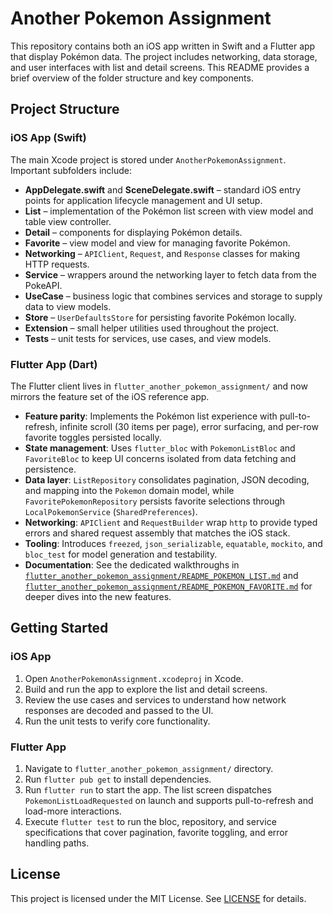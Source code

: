 # Another Pokemon Assignment

This repository contains both an iOS app written in Swift and a Flutter app that display Pokémon data. The project includes networking, data storage, and user interfaces with list and detail screens. This README provides a brief overview of the folder structure and key components.

## Project Structure

### iOS App (Swift)

The main Xcode project is stored under `AnotherPokemonAssignment`.
Important subfolders include:

- **AppDelegate.swift** and **SceneDelegate.swift** – standard iOS entry points for application lifecycle management and UI setup.
- **List** – implementation of the Pokémon list screen with view model and table view controller.
- **Detail** – components for displaying Pokémon details.
- **Favorite** – view model and view for managing favorite Pokémon.
- **Networking** – `APIClient`, `Request`, and `Response` classes for making HTTP requests.
- **Service** – wrappers around the networking layer to fetch data from the PokeAPI.
- **UseCase** – business logic that combines services and storage to supply data to view models.
- **Store** – `UserDefaultsStore` for persisting favorite Pokémon locally.
- **Extension** – small helper utilities used throughout the project.
- **Tests** – unit tests for services, use cases, and view models.

### Flutter App (Dart)

The Flutter client lives in `flutter_another_pokemon_assignment/` and now mirrors the feature set of the iOS reference app.

- **Feature parity**: Implements the Pokémon list experience with pull-to-refresh, infinite scroll (30 items per page), error surfacing, and per-row favorite toggles persisted locally.
- **State management**: Uses `flutter_bloc` with `PokemonListBloc` and `FavoriteBloc` to keep UI concerns isolated from data fetching and persistence.
- **Data layer**: `ListRepository` consolidates pagination, JSON decoding, and mapping into the `Pokemon` domain model, while `FavoritePokemonRepository` persists favorite selections through `LocalPokemonService` (`SharedPreferences`).
- **Networking**: `APIClient` and `RequestBuilder` wrap `http` to provide typed errors and shared request assembly that matches the iOS stack.
- **Tooling**: Introduces `freezed`, `json_serializable`, `equatable`, `mockito`, and `bloc_test` for model generation and testability.
- **Documentation**: See the dedicated walkthroughs in [`flutter_another_pokemon_assignment/README_POKEMON_LIST.md`](flutter_another_pokemon_assignment/README_POKEMON_LIST.md) and [`flutter_another_pokemon_assignment/README_POKEMON_FAVORITE.md`](flutter_another_pokemon_assignment/README_POKEMON_FAVORITE.md) for deeper dives into the new features.

## Getting Started

### iOS App

1. Open `AnotherPokemonAssignment.xcodeproj` in Xcode.
2. Build and run the app to explore the list and detail screens.
3. Review the use cases and services to understand how network responses are decoded and passed to the UI.
4. Run the unit tests to verify core functionality.

### Flutter App

1. Navigate to `flutter_another_pokemon_assignment/` directory.
2. Run `flutter pub get` to install dependencies.
3. Run `flutter run` to start the app. The list screen dispatches `PokemonListLoadRequested` on launch and supports pull-to-refresh and load-more interactions.
4. Execute `flutter test` to run the bloc, repository, and service specifications that cover pagination, favorite toggling, and error handling paths.

## License

This project is licensed under the MIT License. See [LICENSE](LICENSE) for details.
